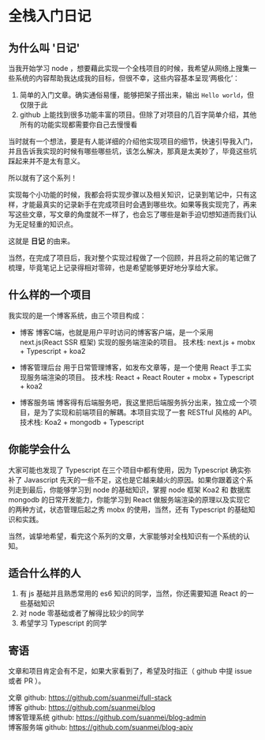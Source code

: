 # 全栈入门日记

## 为什么叫 '日记'

当我开始学习 node ，想要藉此实现一个全栈项目的时候，我希望从网络上搜集一些系统的内容帮助我达成我的目标，但很不幸，这些内容基本呈现‘两极化’：  

1. 简单的入门文章。确实通俗易懂，能够把架子搭出来，输出 `Hello world`，但仅限于此
2. github 上能找到很多功能丰富的项目。但除了对项目的几百字简单介绍，其他所有的功能实现都需要你自己去慢慢看

当时就有一个想法，要是有人能详细的介绍他实现项目的细节，快速引导我入门，并且告诉我实现的时候有哪些哪些坑，该怎么解决，那真是太美妙了，毕竟这些坑踩起来并不是太有意义。

所以就有了这个系列！

实现每个小功能的时候，我都会将实现步骤以及相关知识，记录到笔记中，只有这样，才能最真实的记录新手在完成项目时会遇到哪些坎。如果等我实现完了，再来写这些文章，写文章的角度就不一样了，也会忘了哪些是新手迫切想知道而我们认为无足轻重的知识点。

这就是 **日记** 的由来。

当然，在完成了项目后，我对整个实现过程做了一个回顾，并且将之前的笔记做了梳理，毕竟笔记上记录得相对零碎，也是希望能够更好地分享给大家。

## 什么样的一个项目

我实现的是一个博客系统，由三个项目构成：

+ 博客
  博客C端，也就是用户平时访问的博客客户端，是一个采用 next.js(React SSR 框架) 实现的服务端渲染的项目。
  技术栈: next.js + mobx + Typescript + koa2

+ 博客管理后台
  用于日常管理博客，如发布文章等，是一个使用 React 手工实现服务端渲染的项目。
  技术栈: React + React Router + mobx + Typescript + koa2

+ 博客服务端
  博客得有后端服务吧，我这里把后端服务拆分出来，独立成一个项目，是为了实现和前端项目的解耦。本项目实现了一套 RESTful 风格的 API。
  技术栈: Koa2 + mongodb + Typescript

## 你能学会什么

大家可能也发现了 Typescript 在三个项目中都有使用，因为 Typescript 确实弥补了 Javascript 先天的一些不足，这也是它越来越火的原因。如果你跟着这个系列走到最后，你能够学习到 node 的基础知识，掌握 node 框架 Koa2 和 数据库 mongodb 的日常开发能力，你能学习到 React 做服务端渲染的原理以及实现它的两种方试，状态管理后起之秀 mobx 的使用，当然，还有 Typescript 的基础知识和实践。

当然，诚挚地希望，看完这个系列的文章，大家能够对全栈知识有一个系统的认知。

## 适合什么样的人

1. 有 js 基础并且熟悉常用的 es6 知识的同学，当然，你还需要知道 React 的一些基础知识
2. 对 node 零基础或者了解得比较少的同学
4. 希望学习 Typescript 的同学

## 寄语

文章和项目肯定会有不足，如果大家看到了，希望及时指正（ github 中提 issue 或者 PR ）。

文章 github: https://github.com/suanmei/full-stack  
博客 github: https://github.com/suanmei/blog  
博客管理系统 github: https://github.com/suanmei/blog-admin  
博客服务端 github: https://github.com/suanmei/blog-apiv
